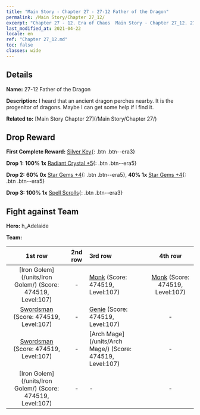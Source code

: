 ```yaml
---
title: "Main Story - Chapter 27 - 27-12 Father of the Dragon"
permalink: /Main Story/Chapter 27_12/
excerpt: "Chapter 27 - 12. Era of Chaos  Main Story - Chapter 27_12. 27-12 Father of the Dragon"
last_modified_at: 2021-04-22
locale: en
ref: "Chapter 27_12.md"
toc: false
classes: wide
---
```


## Details

 **Name:** 27-12 Father of the Dragon

 **Description:** I heard that an ancient dragon perches nearby. It is the progenitor of dragons. Maybe I can get some help if I find it.

 **Related to:** [Main Story Chapter 27](/Main Story/Chapter 27/)

## Drop Reward

 **First Complete Reward:** [Silver Key](/Items/con_693/){: .btn .btn--era3}

 **Drop 1:** **100% 1x** [Radiant Crystal +5](/Items/mat_101/){: .btn .btn--era5}

 **Drop 2:** **60% 0x** [Star Gems +4](/Items/mat_93/){: .btn .btn--era5}, **40% 1x** [Star Gems +4](/Items/mat_93/){: .btn .btn--era5}

 **Drop 3:** **100% 1x** [Spell Scrolls](/Items/con_694/){: .btn .btn--era3}


## Fight against Team
 **Hero:** h_Adelaide

 **Team:**


  | 1st row | 2nd row | 3rd row | 4th row |
  |:----:|:----:|:----|:----:|
  | [Iron Golem](/units/Iron Golem/) (Score: 474519, Level:107)  | - | [Monk](/units/Monk/) (Score: 474519, Level:107)  | [Monk](/units/Monk/) (Score: 474519, Level:107)  |
  | [Swordsman](/units/Swordsman/) (Score: 474519, Level:107)  | - | [Genie](/units/Genie/) (Score: 474519, Level:107)  | - |
  | [Swordsman](/units/Swordsman/) (Score: 474519, Level:107)  | - | [Arch Mage](/units/Arch Mage/) (Score: 474519, Level:107)  | - |
  | [Iron Golem](/units/Iron Golem/) (Score: 474519, Level:107)  | - | - | - |



